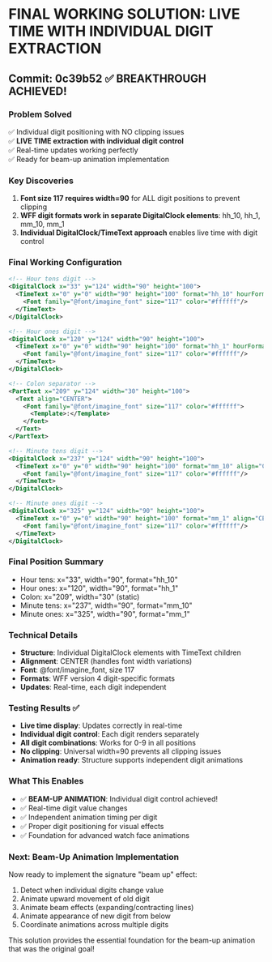 # FINAL WORKING SOLUTION: LIVE TIME WITH INDIVIDUAL DIGIT EXTRACTION

## Commit: 0c39b52 ✅ BREAKTHROUGH ACHIEVED!

### Problem Solved
✅ Individual digit positioning with NO clipping issues  
✅ **LIVE TIME extraction with individual digit control**  
✅ Real-time updates working perfectly  
✅ Ready for beam-up animation implementation  

### Key Discoveries
1. **Font size 117 requires width=90** for ALL digit positions to prevent clipping
2. **WFF digit formats work in separate DigitalClock elements**: hh_10, hh_1, mm_10, mm_1  
3. **Individual DigitalClock/TimeText approach** enables live time with digit control

### Final Working Configuration

```xml
<!-- Hour tens digit -->
<DigitalClock x="33" y="124" width="90" height="100">
  <TimeText x="0" y="0" width="90" height="100" format="hh_10" hourFormat="SYNC_TO_DEVICE" align="CENTER">
    <Font family="@font/imagine_font" size="117" color="#ffffff"/>
  </TimeText>
</DigitalClock>

<!-- Hour ones digit -->
<DigitalClock x="120" y="124" width="90" height="100">
  <TimeText x="0" y="0" width="90" height="100" format="hh_1" hourFormat="SYNC_TO_DEVICE" align="CENTER">
    <Font family="@font/imagine_font" size="117" color="#ffffff"/>
  </TimeText>
</DigitalClock>

<!-- Colon separator -->
<PartText x="209" y="124" width="30" height="100">
  <Text align="CENTER">
    <Font family="@font/imagine_font" size="117" color="#ffffff">
      <Template>:</Template>
    </Font>
  </Text>
</PartText>

<!-- Minute tens digit -->
<DigitalClock x="237" y="124" width="90" height="100">
  <TimeText x="0" y="0" width="90" height="100" format="mm_10" align="CENTER">
    <Font family="@font/imagine_font" size="117" color="#ffffff"/>
  </TimeText>
</DigitalClock>

<!-- Minute ones digit -->
<DigitalClock x="325" y="124" width="90" height="100">
  <TimeText x="0" y="0" width="90" height="100" format="mm_1" align="CENTER">
    <Font family="@font/imagine_font" size="117" color="#ffffff"/>
  </TimeText>
</DigitalClock>
```

### Final Position Summary
- Hour tens: x="33", width="90", format="hh_10"
- Hour ones: x="120", width="90", format="hh_1"  
- Colon: x="209", width="30" (static)
- Minute tens: x="237", width="90", format="mm_10"
- Minute ones: x="325", width="90", format="mm_1"

### Technical Details
- **Structure**: Individual DigitalClock elements with TimeText children
- **Alignment**: CENTER (handles font width variations)
- **Font**: @font/imagine_font, size 117
- **Formats**: WFF version 4 digit-specific formats
- **Updates**: Real-time, each digit independent

### Testing Results ✅
- **Live time display**: Updates correctly in real-time
- **Individual digit control**: Each digit renders separately  
- **All digit combinations**: Works for 0-9 in all positions
- **No clipping**: Universal width=90 prevents all clipping issues
- **Animation ready**: Structure supports independent digit animations

### What This Enables
- ✅ **BEAM-UP ANIMATION**: Individual digit control achieved!
- ✅ Real-time digit value changes
- ✅ Independent animation timing per digit
- ✅ Proper digit positioning for visual effects
- ✅ Foundation for advanced watch face animations

### Next: Beam-Up Animation Implementation
Now ready to implement the signature "beam up" effect:
1. Detect when individual digits change value
2. Animate upward movement of old digit
3. Animate beam effects (expanding/contracting lines)
4. Animate appearance of new digit from below
5. Coordinate animations across multiple digits

This solution provides the essential foundation for the beam-up animation that was the original goal!